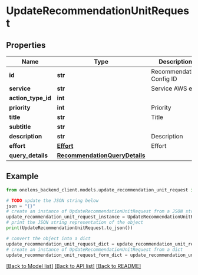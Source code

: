 # UpdateRecommendationUnitRequest


## Properties

Name | Type | Description | Notes
------------ | ------------- | ------------- | -------------
**id** | **str** | Recommendation Config ID | 
**service** | **str** | Service AWS etc. | 
**action_type_id** | **int** |  | [optional] 
**priority** | **int** | Priority | 
**title** | **str** | Title | 
**subtitle** | **str** |  | [optional] 
**description** | **str** | Description | 
**effort** | [**Effort**](Effort.md) | Effort | 
**query_details** | [**RecommendationQueryDetails**](RecommendationQueryDetails.md) |  | 

## Example

```python
from onelens_backend_client.models.update_recommendation_unit_request import UpdateRecommendationUnitRequest

# TODO update the JSON string below
json = "{}"
# create an instance of UpdateRecommendationUnitRequest from a JSON string
update_recommendation_unit_request_instance = UpdateRecommendationUnitRequest.from_json(json)
# print the JSON string representation of the object
print(UpdateRecommendationUnitRequest.to_json())

# convert the object into a dict
update_recommendation_unit_request_dict = update_recommendation_unit_request_instance.to_dict()
# create an instance of UpdateRecommendationUnitRequest from a dict
update_recommendation_unit_request_form_dict = update_recommendation_unit_request.from_dict(update_recommendation_unit_request_dict)
```
[[Back to Model list]](../README.md#documentation-for-models) [[Back to API list]](../README.md#documentation-for-api-endpoints) [[Back to README]](../README.md)



